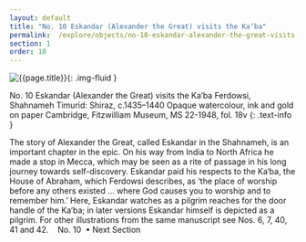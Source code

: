 ```yaml
---
layout: default
title: "No. 10 Eskandar (Alexander the Great) visits the Ka‘ba"
permalink:  /explore/objects/no-10-eskandar-alexander-the-great-visits-the-kaba
section: 1
order: 10
---
```

![{{page.title}}]({{site.baseurl}}/images/pages/{{page.order}}.jpeg){: .img-fluid }

No. 10 Eskandar (Alexander the Great) visits the Ka‘ba
Ferdowsi, Shahnameh
Timurid: Shiraz, c.1435–1440
Opaque watercolour, ink and gold
on
paper
Cambridge, Fitzwilliam Museum, MS 22-1948, fol. 18v
{: .text-info }

The story of Alexander the Great, called Eskandar in the
Shahnameh, is an important chapter in the epic. On
his way
from India to North Africa he made a stop in Mecca, which may
be seen as a rite of passage in his long journey towards
self-discovery. Eskandar paid his respects to the Ka‘ba, the
House of Abraham, which Ferdowsi describes, as ‘the
place of worship before any others existed … where God causes you to
worship and to remember him.’ Here, Eskandar
watches as a pilgrim reaches for the door handle of the Ka‘ba; in
later versions Eskandar himself is depicted as a pilgrim.
For other
illustrations from the same manuscript see Nos. 6, 7, 40, 41 and 42.     No. 10  • Next Section  
